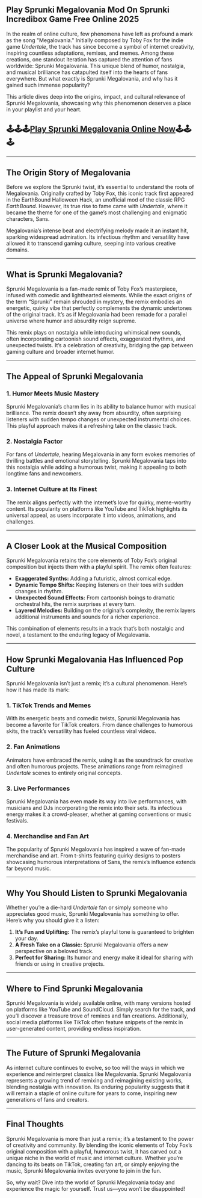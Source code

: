 ## Play Sprunki Megalovania Mod On Sprunki Incredibox Game Free Online 2025

In the realm of online culture, few phenomena have left as profound a mark as the song "Megalovania." Initially composed by Toby Fox for the indie game *Undertale*, the track has since become a symbol of internet creativity, inspiring countless adaptations, remixes, and memes. Among these creations, one standout iteration has captured the attention of fans worldwide: Sprunki Megalovania. This unique blend of humor, nostalgia, and musical brilliance has catapulted itself into the hearts of fans everywhere. But what exactly is Sprunki Megalovania, and why has it gained such immense popularity?

This article dives deep into the origins, impact, and cultural relevance of Sprunki Megalovania, showcasing why this phenomenon deserves a place in your playlist and your heart.

## 🕹🕹🕹[Play Sprunki Megalovania Online Now](https://sprunkiall.com)🕹🕹🕹

---

## The Origin Story of Megalovania

Before we explore the Sprunki twist, it’s essential to understand the roots of Megalovania. Originally crafted by Toby Fox, this iconic track first appeared in the EarthBound Halloween Hack, an unofficial mod of the classic RPG *EarthBound*. However, its true rise to fame came with *Undertale*, where it became the theme for one of the game’s most challenging and enigmatic characters, Sans.

Megalovania’s intense beat and electrifying melody made it an instant hit, sparking widespread admiration. Its infectious rhythm and versatility have allowed it to transcend gaming culture, seeping into various creative domains.

---

## What is Sprunki Megalovania?

Sprunki Megalovania is a fan-made remix of Toby Fox’s masterpiece, infused with comedic and lighthearted elements. While the exact origins of the term “Sprunki” remain shrouded in mystery, the remix embodies an energetic, quirky vibe that perfectly complements the dynamic undertones of the original track. It’s as if Megalovania had been remade for a parallel universe where humor and absurdity reign supreme.

This remix plays on nostalgia while introducing whimsical new sounds, often incorporating cartoonish sound effects, exaggerated rhythms, and unexpected twists. It’s a celebration of creativity, bridging the gap between gaming culture and broader internet humor.

---

## The Appeal of Sprunki Megalovania

### 1. **Humor Meets Music Mastery**

Sprunki Megalovania’s charm lies in its ability to balance humor with musical brilliance. The remix doesn’t shy away from absurdity, often surprising listeners with sudden tempo changes or unexpected instrumental choices. This playful approach makes it a refreshing take on the classic track.

### 2. **Nostalgia Factor**

For fans of *Undertale*, hearing Megalovania in any form evokes memories of thrilling battles and emotional storytelling. Sprunki Megalovania taps into this nostalgia while adding a humorous twist, making it appealing to both longtime fans and newcomers.

### 3. **Internet Culture at Its Finest**

The remix aligns perfectly with the internet’s love for quirky, meme-worthy content. Its popularity on platforms like YouTube and TikTok highlights its universal appeal, as users incorporate it into videos, animations, and challenges.

---

## A Closer Look at the Musical Composition

Sprunki Megalovania retains the core elements of Toby Fox’s original composition but injects them with a playful spirit. The remix often features:

- **Exaggerated Synths:** Adding a futuristic, almost comical edge.
- **Dynamic Tempo Shifts:** Keeping listeners on their toes with sudden changes in rhythm.
- **Unexpected Sound Effects:** From cartoonish boings to dramatic orchestral hits, the remix surprises at every turn.
- **Layered Melodies:** Building on the original’s complexity, the remix layers additional instruments and sounds for a richer experience.

This combination of elements results in a track that’s both nostalgic and novel, a testament to the enduring legacy of Megalovania.

---

## How Sprunki Megalovania Has Influenced Pop Culture

Sprunki Megalovania isn’t just a remix; it’s a cultural phenomenon. Here’s how it has made its mark:

### 1. **TikTok Trends and Memes**

With its energetic beats and comedic twists, Sprunki Megalovania has become a favorite for TikTok creators. From dance challenges to humorous skits, the track’s versatility has fueled countless viral videos.

### 2. **Fan Animations**

Animators have embraced the remix, using it as the soundtrack for creative and often humorous projects. These animations range from reimagined *Undertale* scenes to entirely original concepts.

### 3. **Live Performances**

Sprunki Megalovania has even made its way into live performances, with musicians and DJs incorporating the remix into their sets. Its infectious energy makes it a crowd-pleaser, whether at gaming conventions or music festivals.

### 4. **Merchandise and Fan Art**

The popularity of Sprunki Megalovania has inspired a wave of fan-made merchandise and art. From t-shirts featuring quirky designs to posters showcasing humorous interpretations of Sans, the remix’s influence extends far beyond music.

---

## Why You Should Listen to Sprunki Megalovania

Whether you’re a die-hard *Undertale* fan or simply someone who appreciates good music, Sprunki Megalovania has something to offer. Here’s why you should give it a listen:

1. **It’s Fun and Uplifting:** The remix’s playful tone is guaranteed to brighten your day.
2. **A Fresh Take on a Classic:** Sprunki Megalovania offers a new perspective on a beloved track.
3. **Perfect for Sharing:** Its humor and energy make it ideal for sharing with friends or using in creative projects.

---

## Where to Find Sprunki Megalovania

Sprunki Megalovania is widely available online, with many versions hosted on platforms like YouTube and SoundCloud. Simply search for the track, and you’ll discover a treasure trove of remixes and fan creations. Additionally, social media platforms like TikTok often feature snippets of the remix in user-generated content, providing endless inspiration.

---

## The Future of Sprunki Megalovania

As internet culture continues to evolve, so too will the ways in which we experience and reinterpret classics like Megalovania. Sprunki Megalovania represents a growing trend of remixing and reimagining existing works, blending nostalgia with innovation. Its enduring popularity suggests that it will remain a staple of online culture for years to come, inspiring new generations of fans and creators.

---

## Final Thoughts

Sprunki Megalovania is more than just a remix; it’s a testament to the power of creativity and community. By blending the iconic elements of Toby Fox’s original composition with a playful, humorous twist, it has carved out a unique niche in the world of music and internet culture. Whether you’re dancing to its beats on TikTok, creating fan art, or simply enjoying the music, Sprunki Megalovania invites everyone to join in the fun.

So, why wait? Dive into the world of Sprunki Megalovania today and experience the magic for yourself. Trust us—you won’t be disappointed!
